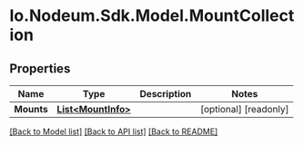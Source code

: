 # Io.Nodeum.Sdk.Model.MountCollection
## Properties

Name | Type | Description | Notes
------------ | ------------- | ------------- | -------------
**Mounts** | [**List&lt;MountInfo&gt;**](MountInfo.md) |  | [optional] [readonly] 

[[Back to Model list]](../README.md#documentation-for-models) [[Back to API list]](../README.md#documentation-for-api-endpoints) [[Back to README]](../README.md)

